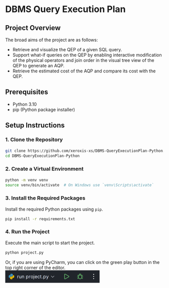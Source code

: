 # DBMS Query Execution Plan

## Project Overview
The broad aims of the project are as follows:
- Retrieve and visualize the QEP of a given SQL query.
- Support what-if queries on the QEP by enabling interactive modification of the physical operators and join order in the visual tree view of the QEP to generate an AQP.
- Retrieve the estimated cost of the AQP and compare its cost with the QEP.

## Prerequisites
- Python 3.10
- pip (Python package installer)

## Setup Instructions

### 1. Clone the Repository
```sh
git clone https://github.com/xeroxis-xs/DBMS-QueryExecutionPlan-Python.git
cd DBMS-QueryExecutionPlan-Python
```

### 2. Create a Virtual Environment
```sh
python -m venv venv
source venv/bin/activate  # On Windows use `venv\Scripts\activate`
```

### 3. Install the Required Packages
Install the required Python packages using `pip`.
```sh
pip install -r requirements.txt
```

### 4. Run the Project
Execute the main script to start the project.
```sh
python project.py
```

Or, if you are using PyCharm, you can click on the green play button in the top right corner of the editor.  
<img src="img.png" alt="Run in PyCharm" width="300"></img>